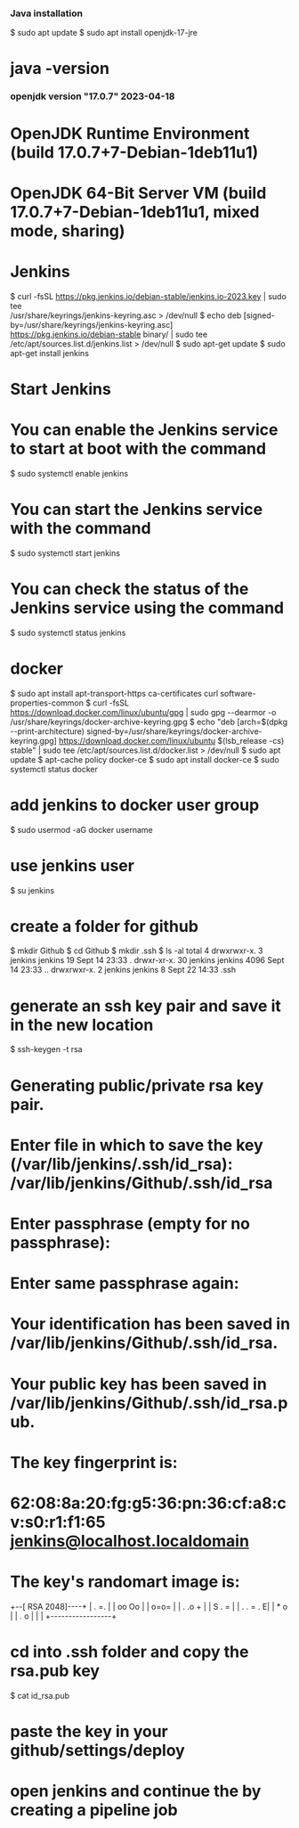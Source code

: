 ### Java installation
$ sudo apt update
$ sudo apt install openjdk-17-jre

# java -version
### openjdk version "17.0.7" 2023-04-18
# OpenJDK Runtime Environment (build 17.0.7+7-Debian-1deb11u1)
# OpenJDK 64-Bit Server VM (build 17.0.7+7-Debian-1deb11u1, mixed mode, sharing)

# Jenkins
$ curl -fsSL https://pkg.jenkins.io/debian-stable/jenkins.io-2023.key | sudo tee \
  /usr/share/keyrings/jenkins-keyring.asc > /dev/null
$ echo deb [signed-by=/usr/share/keyrings/jenkins-keyring.asc] \
  https://pkg.jenkins.io/debian-stable binary/ | sudo tee \
  /etc/apt/sources.list.d/jenkins.list > /dev/null
$ sudo apt-get update
$ sudo apt-get install jenkins

# Start Jenkins

# You can enable the Jenkins service to start at boot with the command

$ sudo systemctl enable jenkins

# You can start the Jenkins service with the command
$ sudo systemctl start jenkins

# You can check the status of the Jenkins service using the command
$ sudo systemctl status jenkins

# docker
$ sudo apt install apt-transport-https ca-certificates curl software-properties-common
$ curl -fsSL https://download.docker.com/linux/ubuntu/gpg | sudo gpg --dearmor -o /usr/share/keyrings/docker-archive-keyring.gpg
$ echo "deb [arch=$(dpkg --print-architecture) signed-by=/usr/share/keyrings/docker-archive-keyring.gpg] https://download.docker.com/linux/ubuntu $(lsb_release -cs) stable" | sudo tee /etc/apt/sources.list.d/docker.list > /dev/null
$ sudo apt update
$ apt-cache policy docker-ce
$ sudo apt install docker-ce
$ sudo systemctl status docker

# add jenkins to docker user group
$ sudo usermod -aG docker username

# use jenkins user
$ su jenkins

###
# create a folder for github
$ mkdir Github
$ cd Github
$ mkdir .ssh
$ ls -al
total 4
drwxrwxr-x. 3 jenkins jenkins 19 Sept 14 23:33 .
drwxr-xr-x. 30 jenkins jenkins 4096 Sept 14 23:33 ..
drwxrwxr-x. 2 jenkins jenkins 8 Sept 22 14:33 .ssh

# generate an ssh key pair and save it in the new location
$ ssh-keygen -t rsa
# Generating public/private rsa key pair.
# Enter file in which to save the key (/var/lib/jenkins/.ssh/id_rsa): /var/lib/jenkins/Github/.ssh/id_rsa
# Enter passphrase (empty for no passphrase):
# Enter same passphrase again:
# Your identification has been saved in /var/lib/jenkins/Github/.ssh/id_rsa.
# Your public key has been saved in /var/lib/jenkins/Github/.ssh/id_rsa.pub.
# The key fingerprint is:
# 62:08:8a:20:fg:g5:36:pn:36:cf:a8:cv:s0:r1:f1:65 jenkins@localhost.localdomain
# The key's randomart image is:
+--[ RSA 2048]----+
| . =. |
| oo Oo |
| o=o= |
| . .o + |
| S . = |
| . . = . E|
| * o |
| . o |
| |
+-----------------+

# cd into .ssh folder and copy the rsa.pub key
$ cat id_rsa.pub

# paste the key in your github/settings/deploy

# open jenkins and continue the by creating a pipeline job